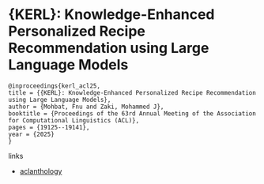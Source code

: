 # {KERL}: Knowledge-Enhanced Personalized Recipe Recommendation using Large Language Models

```
@inproceedings{kerl_acl25,
title = {{KERL}: Knowledge-Enhanced Personalized Recipe Recommendation using Large Language Models},
author = {Mohbat, Fnu and Zaki, Mohammed J},
booktitle = {Proceedings of the 63rd Annual Meeting of the Association for Computational Linguistics (ACL)},
pages = {19125--19141},
year = {2025}
}
```

links
- [aclanthology](https://aclanthology.org/2025.acl-long.938/)
